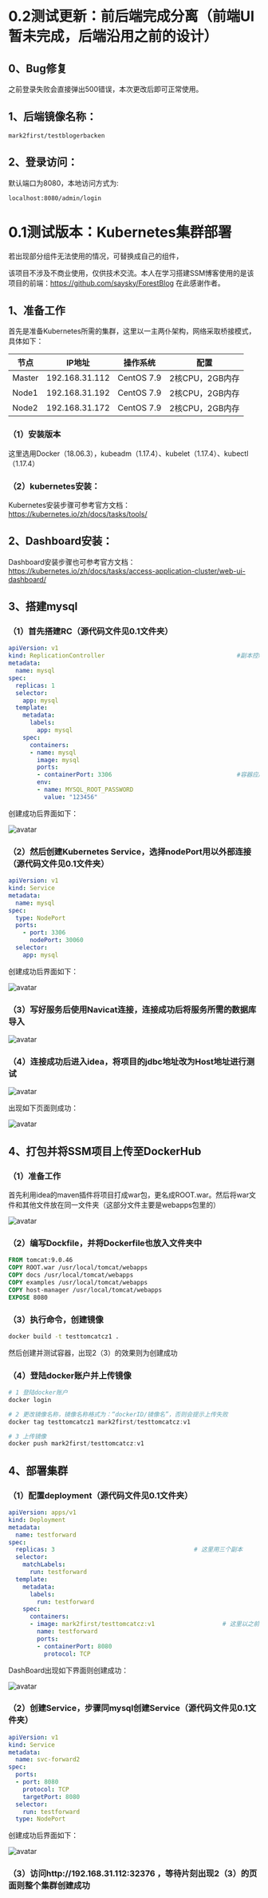 # 0.2测试更新：前后端完成分离（前端UI暂未完成，后端沿用之前的设计）

## 0、Bug修复
之前登录失败会直接弹出500错误，本次更改后即可正常使用。

## 1、后端镜像名称：
```
mark2first/testblogerbacken
```

## 2、登录访问：
默认端口为8080，本地访问方式为:
```
localhost:8080/admin/login
```


# 0.1测试版本：Kubernetes集群部署

若出现部分组件无法使用的情况，可替换成自己的组件，

该项目不涉及不商业使用，仅供技术交流。本人在学习搭建SSM博客使用的是该项目的前端：https://github.com/saysky/ForestBlog 在此感谢作者。

## 1、准备工作

首先是准备Kubernetes所需的集群，这里以一主两仆架构，网络采取桥接模式，具体如下：

| 节点   | IP地址         | 操作系统   | 配置            |
| ------ | -------------- | ---------- | --------------- |
| Master | 192.168.31.112 | CentOS 7.9 | 2核CPU，2GB内存 |
| Node1  | 192.168.31.192 | CentOS 7.9 | 2核CPU，2GB内存 |
| Node2  | 192.168.31.172 | CentOS 7.9 | 2核CPU，2GB内存 |

### （1）安装版本

这里选用Docker（18.06.3），kubeadm（1.17.4）、kubelet（1.17.4）、kubectl（1.17.4）

### （2）kubernetes安装：

Kubernetes安装步骤可参考官方文档：https://kubernetes.io/zh/docs/tasks/tools/

## 2、Dashboard安装：

Dashboard安装步骤也可参考官方文档：https://kubernetes.io/zh/docs/tasks/access-application-cluster/web-ui-dashboard/

## 3、搭建mysql

### （1）首先搭建RC（源代码文件见0.1文件夹）

```yaml
apiVersion: v1
kind: ReplicationController										#副本控制器RC
metadata:
  name: mysql																	#RC的名称，全局唯一
spec:
  replicas: 1																	#Pod副本的期待数量
  selector:
    app: mysql																#符合目标的Pod拥有此标签
  template:																		#根据此模版创建Pod的副本
    metadata:
      labels:
        app: mysql														#Pod副本拥有的标签，对应RC的Selector
    spec:
      containers:															#Pod内容器的定义部分
      - name: mysql														#容器的名称
        image: mysql													#容器对应的Docker Image
        ports:
        - containerPort: 3306									#容器应用监听的端口号
        env:																	#注入容器内的环境变量
        - name: MYSQL_ROOT_PASSWORD
          value: "123456"
```

创建成功后界面如下：

![avatar](0.1/pic/image-20220118201822047.png)

### （2）然后创建Kubernetes Service，选择nodePort用以外部连接（源代码文件见0.1文件夹）

```yaml
apiVersion: v1
kind: Service
metadata:
  name: mysql
spec:
  type: NodePort
  ports:
    - port: 3306
      nodePort: 30060
  selector:
    app: mysql
```

创建成功后界面如下：

![avatar](0.1/pic/image-20220118203453890.png)

### （3）写好服务后使用Navicat连接，连接成功后将服务所需的数据库导入

![avatar](0.1/pic/image-20220118203244826.png)

### （4）连接成功后进入idea，将项目的jdbc地址改为Host地址进行测试

![avatar](0.1/pic/image-20220118203259814.png)

出现如下页面则成功：

![avatar](0.1/pic/image-20220118203312650.png)

## 4、打包并将SSM项目上传至DockerHub

### （1）准备工作

首先利用idea的maven插件将项目打成war包，更名成ROOT.war。然后将war文件和其他文件放在同一文件夹（这部分文件主要是webapps包里的）

![avatar](0.1/pic/image-20220118200114711.png)

### （2）编写Dockfile，并将Dockerfile也放入文件夹中

```dockerfile
FROM tomcat:9.0.46
COPY ROOT.war /usr/local/tomcat/webapps
COPY docs /usr/local/tomcat/webapps
COPY examples /usr/local/tomcat/webapps
COPY host-manager /usr/local/tomcat/webapps
EXPOSE 8080
```

### （3）执行命令，创建镜像

```sh
docker build -t testtomcatcz1 .
```

然后创建并测试容器，出现2（3）的效果则为创建成功

### （4）登陆docker账户并上传镜像

```powershell
# 1 登陆docker账户
docker login

# 2 更改镜像名称，镜像名称格式为：“dockerID/镜像名”，否则会提示上传失败
docker tag testtomcatcz1 mark2first/testtomcatcz:v1

# 3 上传镜像
docker push mark2first/testtomcatcz:v1
```

## 4、部署集群

### （1）配置deployment（源代码文件见0.1文件夹）

```yaml
apiVersion: apps/v1
kind: Deployment
metadata:
  name: testforward
spec:
  replicas: 3										# 这里用三个副本
  selector:
    matchLabels:
      run: testforward
  template:
    metadata:
      labels:
        run: testforward
    spec:
      containers:
      - image: mark2first/testtomcatcz:v1					# 这里以之前构建的镜像为例
        name: testforward
        ports:
        - containerPort: 8080
          protocol: TCP
```

DashBoard出现如下界面则创建成功：

![avatar](0.1/pic/image-20220118203408797.png)

### （2）创建Service，步骤同mysql创建Service（源代码文件见0.1文件夹）

```yaml
apiVersion: v1
kind: Service
metadata:
  name: svc-forward2
spec:
  ports:
  - port: 8080
    protocol: TCP
    targetPort: 8080
  selector:
    run: testforward
  type: NodePort
```

创建成功后界面如下：

![avatar](0.1/pic/image-20220118203339519.png)

### （3）访问http://192.168.31.112:32376 ，等待片刻出现2（3）的页面则整个集群创建成功

